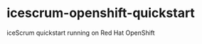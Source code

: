 icescrum-openshift-quickstart
=============================

iceScrum quickstart running on Red Hat OpenShift